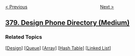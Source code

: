 <!--|This file generated by command(leetcode description); DO NOT EDIT.    |-->
<!--+----------------------------------------------------------------------+-->
<!--|@author    openset <openset.wang@gmail.com>                           |-->
<!--|@link      https://github.com/openset                                 |-->
<!--|@home      https://github.com/openset/leetcode                        |-->
<!--+----------------------------------------------------------------------+-->

[< Previous](../kth-smallest-element-in-a-sorted-matrix "Kth Smallest Element in a Sorted Matrix")
　　　　　　　　　　　　　　　　
[Next >](../insert-delete-getrandom-o1 "Insert Delete GetRandom O(1)")

## [379. Design Phone Directory (Medium)](https://leetcode.com/problems/design-phone-directory "电话目录管理系统")



### Related Topics
  [[Design](../../tag/design/README.md)]
  [[Queue](../../tag/queue/README.md)]
  [[Array](../../tag/array/README.md)]
  [[Hash Table](../../tag/hash-table/README.md)]
  [[Linked List](../../tag/linked-list/README.md)]
